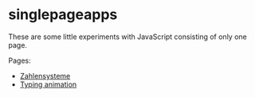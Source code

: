 # singlepageapps

These are some little experiments with JavaScript consisting of only one page.

Pages:

- [Zahlensysteme](https://rafaelurben.github.io/singlepageapps/zahlensysteme/)
- [Typing animation](https://rafaelurben.github.io/singlepageapps/typing-animation/)

